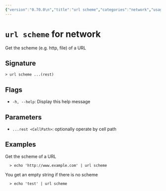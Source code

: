 ```yaml
---
{"version":"0.70.0\n","title":"url scheme","categories":"network","usage":"Get the scheme (e.g. http, file) of a URL\n"}
---
```

<!-- THIS FILE IS GENERATED BY update_book_commands.cjs USING NUSHELL'S HELP COMMANDS.
REFRAIN FROM EDITING IT MANUALLY.-->
# <code>url scheme</code> for network

<div class='command-title'>Get the scheme (e.g. http, file) of a URL</div>

## Signature

```> url scheme ...(rest)```

## Flags

 * ```-h, --help```: Display this help message
## Parameters

 * ```...rest <CellPath>```: optionally operate by cell path
## Examples

  Get the scheme of a URL
```shell
  > echo 'http://www.example.com' | url scheme
```
  You get an empty string if there is no scheme
```shell
  > echo 'test' | url scheme
```


